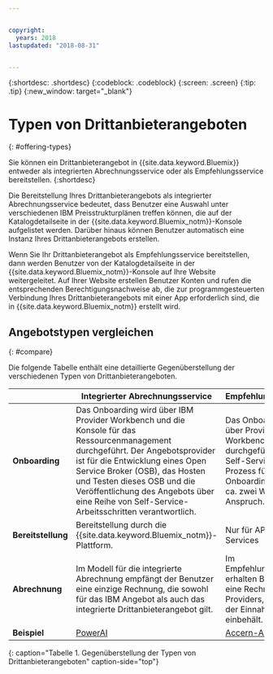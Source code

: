 ```yaml
---


copyright:
  years: 2018
lastupdated: "2018-08-31"


---
```


{:shortdesc: .shortdesc}
{:codeblock: .codeblock}
{:screen: .screen}
{:tip: .tip}
{:new_window: target="_blank"}

# Typen von Drittanbieterangeboten
{: #offering-types}

Sie können ein Drittanbieterangebot in {{site.data.keyword.Bluemix}} entweder als integrierten Abrechnungsservice oder als Empfehlungsservice bereitstellen.
{:shortdesc}

Die Bereitstellung Ihres Drittanbieterangebots als integrierter Abrechnungsservice bedeutet, dass Benutzer eine Auswahl unter verschiedenen IBM Preisstrukturplänen treffen können, die auf der Katalogdetailseite in der {{site.data.keyword.Bluemix_notm}}-Konsole aufgelistet werden. Darüber hinaus können Benutzer automatisch eine Instanz Ihres Drittanbieterangebots erstellen.

Wenn Sie Ihr Drittanbieterangebot als Empfehlungsservice bereitstellen, dann werden Benutzer von der Katalogdetailseite in der {{site.data.keyword.Bluemix_notm}}-Konsole auf Ihre Website weitergeleitet. Auf Ihrer Website erstellen Benutzer Konten und rufen die entsprechenden Berechtigungsnachweise ab, die zur programmgesteuerten Verbindung Ihres Drittanbieterangebots mit einer App erforderlich sind, die in {{site.data.keyword.Bluemix_notm}} erstellt wird.

## Angebotstypen vergleichen
{: #compare}

Die folgende Tabelle enthält eine detaillierte Gegenüberstellung der verschiedenen Typen von Drittanbieterangeboten.

|  | Integrierter Abrechnungsservice  | Empfehlungsservice |
|---|---|---|
| **Onboarding** | Das Onboarding wird über IBM Provider Workbench und die Konsole für das Ressourcenmanagement durchgeführt. Der Angebotsprovider ist für die Entwicklung eines Open Service Broker (OSB), das Hosten und Testen dieses OSB und die Veröffentlichung des Angebots über eine Reihe von Self-Service-Arbeitsschritten verantwortlich. | Das Onboarding wird über Provider Workbench durchgeführt. Der Self-Service-Prozess für das Onboarding nimmt ca. zwei Wochen in Anspruch. |
| **Bereitstellung** | Bereitstellung durch die {{site.data.keyword.Bluemix_notm}}-Plattform. | Nur für API-basierte Services |
| **Abrechnung**  |  Im Modell für die integrierte Abrechnung empfängt der Benutzer eine einzige Rechnung, die sowohl für das IBM Angebot als auch das integrierte Drittanbieterangebot gilt. | Im Empfehlungsmodell erhalten Benutzer eine Rechnung des Providers, der 100 % der Einnahmen einbehält.  |
| **Beispiel** | [PowerAI](https://console.bluemix.net/catalog/services/powerai) | [Accern-API](https://console.bluemix.net/catalog/services/accern-api) |
{: caption="Tabelle 1. Gegenüberstellung der Typen von Drittanbieterangeboten" caption-side="top"}

